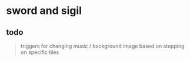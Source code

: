 # sword and sigil

## todo

> triggers for changing music / background image based on stepping on specific tiles
